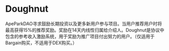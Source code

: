 # Doughnut

ApeParkDAO寻求鼓励长期投资以及更多新用户参与项目。当用户推荐用户时将最高获得15%的推荐奖励。奖励在14天内线性归属给介绍人。Doughnut是协议中包含的参考收入激励系统，用于奖励为推广项目付出努力的用户。（仅适用于Bargain购买，不适用于DEX购买。）
